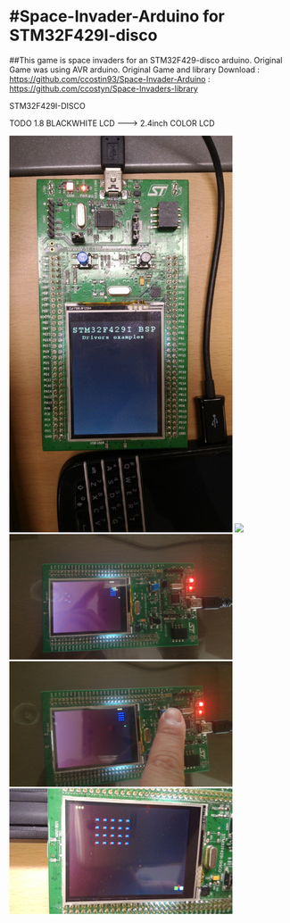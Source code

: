 #Space-Invader-Arduino for STM32F429I-disco
==========================================

##This game is space invaders for an STM32F429-disco arduino. 
Original Game was using AVR arduino.
Original Game and library Download 
: https://github.com/ccostin93/Space-Invader-Arduino
: https://github.com/ccostyn/Space-Invaders-library

STM32F429I-DISCO

TODO 
1.8 BLACKWHITE LCD ---> 2.4inch COLOR LCD


<img src="https://github.com/candynamix/arduinoSTM32_invaders/blob/master/img/IMG_20171013_092831.jpg" width="400">

<img src="https://github.com/candynamix/arduinoSTM32_invaders/blob/master/img/IMG_20171014_1411620.jpg" width="400">

<img src="https://github.com/candynamix/arduinoSTM32_invaders/blob/master/img/IMG_20171014_141653.jpg" width="400">

<img src="https://github.com/candynamix/arduinoSTM32_invaders/blob/master/img/IMG_20171014_141710.jpg" width="400">

<img src="https://github.com/candynamix/arduinoSTM32_invaders/blob/master/img/IMG_20171017_150626.jpg" width="400">
